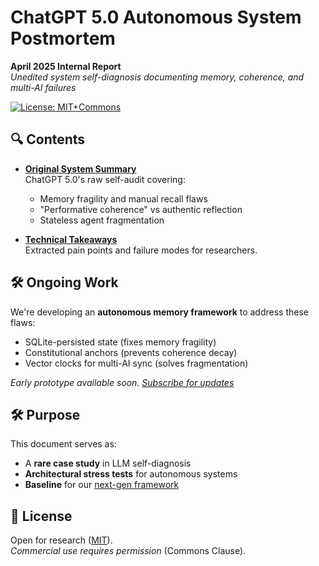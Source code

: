 # ChatGPT 5.0 Autonomous System Postmortem

**April 2025 Internal Report**  
*Unedited system self-diagnosis documenting memory, coherence, and multi-AI failures*

[![License: MIT+Commons](https://img.shields.io/badge/License-MIT%2BCommons-lightgrey.svg)](LICENSE.md)

## 🔍 Contents

- **[Original System Summary](ChatGPT5_SystemPostmortem_April2025.pdf)**  
  ChatGPT 5.0's raw self-audit covering:
  - Memory fragility and manual recall flaws
  - "Performative coherence" vs authentic reflection
  - Stateless agent fragmentation

- **[Technical Takeaways](key_findings.md)**  
  Extracted pain points and failure modes for researchers.

## 🛠 Ongoing Work  
We're developing an **autonomous memory framework** to address these flaws:  
- SQLite-persisted state (fixes memory fragility)  
- Constitutional anchors (prevents coherence decay)  
- Vector clocks for multi-AI sync (solves fragmentation)  

*Early prototype available soon. [Subscribe for updates](#)*  

## 🛠️ Purpose

This document serves as:
- A **rare case study** in LLM self-diagnosis
- **Architectural stress tests** for autonomous systems
- **Baseline** for our [next-gen framework](https://github.com/...)

## 📜 License
Open for research ([MIT](LICENSE.md)).  
*Commercial use requires permission* (Commons Clause).
